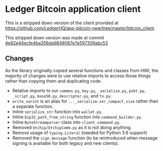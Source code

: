 # Ledger Bitcoin application client

This is a stripped down version of the client provided at https://github.com/LedgerHQ/app-bitcoin-new/tree/master/bitcoin_client.

This stripped down version was made at commit [4e82e44ecfe4ba358da9848087e7e597309abc53](https://github.com/LedgerHQ/app-bitcoin-new/commit/4e82e44ecfe4ba358da9848087e7e597309abc53)

## Changes

As the library originally copied several functions and classes from HWI, the majority of changes were to use relative imports to access those things rather than copying them and duplicating code.

* Relative imports to our `common.py`, `key.py`, `_serialize.py`, `psbt.py`, `_script.py`, `base58.py`, `descriptor.py`, and `tx.py`.
* `write_varint` is an alias for `..._serialize.ser_compact_size` rather than a separate function.
* Inline `serialize_str` function into `wallet.py`.
* Inline `bip32_path_from_string` function into `command_builder.py`.
* Inline `ByteStreamparser` class into `client_command.py`.
* Removed `btchip/btchipComm.py` as it is not doing anything.
* Remove usage of `typing.Literal` (needed for Python 3.6 support)
* Removed the `sign_message` function (to be reintroduced when message signing is available for both legacy and new clients).

